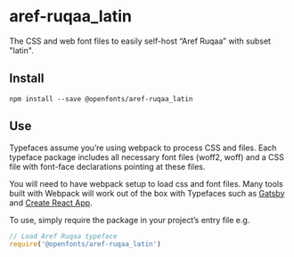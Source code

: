 
# aref-ruqaa_latin

The CSS and web font files to easily self-host “Aref Ruqaa” with subset "latin".

## Install

`npm install --save @openfonts/aref-ruqaa_latin`

## Use

Typefaces assume you’re using webpack to process CSS and files. Each typeface
package includes all necessary font files (woff2, woff) and a CSS file with
font-face declarations pointing at these files.

You will need to have webpack setup to load css and font files. Many tools built
with Webpack will work out of the box with Typefaces such as [Gatsby](https://github.com/gatsbyjs/gatsby)
and [Create React App](https://github.com/facebookincubator/create-react-app).

To use, simply require the package in your project’s entry file e.g.

```javascript
// Load Aref Ruqaa typeface
require('@openfonts/aref-ruqaa_latin')
```

